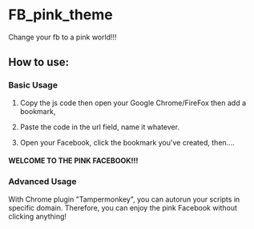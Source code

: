 # FB_pink_theme

Change your fb to a pink world!!!

## **How to use:**

### **Basic Usage**

1. Copy the js code then open your Google Chrome/FireFox then add a bookmark,

2. Paste the code in the url field, name it whatever.

3. Open your Facebook, click the bookmark you've created, then....

#### **WELCOME TO THE PINK FACEBOOK!!!**

### **Advanced Usage**

With Chrome plugin "Tampermonkey", you can autorun your scripts in specific domain.
Therefore, you can enjoy the pink Facebook without clicking anything!
